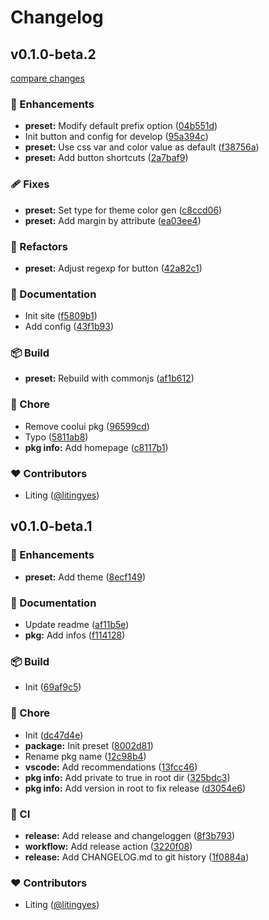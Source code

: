 # Changelog


## v0.1.0-beta.2

[compare changes](https://github.com/litingyes/coolui/compare/v0.1.0-beta.1...v0.1.0-beta.2)

### 🚀 Enhancements

- **preset:** Modify default prefix option ([04b551d](https://github.com/litingyes/coolui/commit/04b551d))
- Init button and config for develop ([95a394c](https://github.com/litingyes/coolui/commit/95a394c))
- **preset:** Use css var and color value as default ([f38756a](https://github.com/litingyes/coolui/commit/f38756a))
- **preset:** Add button shortcuts ([2a7baf9](https://github.com/litingyes/coolui/commit/2a7baf9))

### 🩹 Fixes

- **preset:** Set type for theme color gen ([c8ccd06](https://github.com/litingyes/coolui/commit/c8ccd06))
- **preset:** Add margin by attribute ([ea03ee4](https://github.com/litingyes/coolui/commit/ea03ee4))

### 💅 Refactors

- **preset:** Adjust regexp for button ([42a82c1](https://github.com/litingyes/coolui/commit/42a82c1))

### 📖 Documentation

- Init site ([f5809b1](https://github.com/litingyes/coolui/commit/f5809b1))
- Add config ([43f1b93](https://github.com/litingyes/coolui/commit/43f1b93))

### 📦 Build

- **preset:** Rebuild with commonjs ([af1b612](https://github.com/litingyes/coolui/commit/af1b612))

### 🏡 Chore

- Remove coolui pkg ([96599cd](https://github.com/litingyes/coolui/commit/96599cd))
- Typo ([5811ab8](https://github.com/litingyes/coolui/commit/5811ab8))
- **pkg info:** Add homepage ([c8117b1](https://github.com/litingyes/coolui/commit/c8117b1))

### ❤️ Contributors

- Liting ([@litingyes](http://github.com/litingyes))

## v0.1.0-beta.1


### 🚀 Enhancements

- **preset:** Add theme ([8ecf149](https://github.com/litingyes/coolui/commit/8ecf149))

### 📖 Documentation

- Update readme ([af11b5e](https://github.com/litingyes/coolui/commit/af11b5e))
- **pkg:** Add infos ([f114128](https://github.com/litingyes/coolui/commit/f114128))

### 📦 Build

- Init ([69af9c5](https://github.com/litingyes/coolui/commit/69af9c5))

### 🏡 Chore

- Init ([dc47d4e](https://github.com/litingyes/coolui/commit/dc47d4e))
- **package:** Init preset ([8002d81](https://github.com/litingyes/coolui/commit/8002d81))
- Rename pkg name ([12c98b4](https://github.com/litingyes/coolui/commit/12c98b4))
- **vscode:** Add recommendations ([13fcc46](https://github.com/litingyes/coolui/commit/13fcc46))
- **pkg info:** Add private to true in root dir ([325bdc3](https://github.com/litingyes/coolui/commit/325bdc3))
- **pkg info:** Add version in root to fix release ([d3054e6](https://github.com/litingyes/coolui/commit/d3054e6))

### 🤖 CI

- **release:** Add release and changeloggen ([8f3b793](https://github.com/litingyes/coolui/commit/8f3b793))
- **workflow:** Add release action ([3220f08](https://github.com/litingyes/coolui/commit/3220f08))
- **release:** Add CHANGELOG.md to git history ([1f0884a](https://github.com/litingyes/coolui/commit/1f0884a))

### ❤️ Contributors

- Liting ([@litingyes](http://github.com/litingyes))

